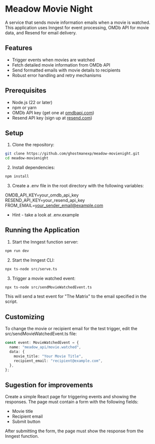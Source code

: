 
# Meadow Movie Night

A service that sends movie information emails when a movie is watched. This application uses Inngest for event processing, OMDb API for movie data, and Resend for email delivery.

## Features

- Trigger events when movies are watched
- Fetch detailed movie information from OMDb API
- Send formatted emails with movie details to recipients
- Robust error handling and retry mechanisms

## Prerequisites

- Node.js (22 or later)
- npm or yarn
- OMDb API key (get one at [omdbapi.com](https://www.omdbapi.com/apikey.aspx))
- Resend API key (sign up at [resend.com](https://resend.com))

## Setup

1. Clone the repository:

```bash
git clone https://github.com/ghostmanexp/meadow-movienight.git
cd meadow-movienight
```

2. Install dependencies:

```bash
npm install
```

3. Create a .env file in the root directory with the following variables:

OMDB_API_KEY=your_omdb_api_key
RESEND_API_KEY=your_resend_api_key
FROM_EMAIL=your_sender_email@example.com

- Hint - take a look at .env.example

## Running the Application

1. Start the Inngest function server:

```bash
npm run dev
 ```

2. Start the Inngest CLI:

```bash
npx ts-node src/serve.ts
```

3. Trigger a movie watched event:

```bash
npx ts-node src/sendMovieWatchedEvent.ts
 ```

This will send a test event for "The Matrix" to the email specified in the script.

## Customizing
To change the movie or recipient email for the test trigger, edit the src/sendMovieWatchedEvent.ts file:

```typescript
const event: MovieWatchedEvent = {
  name: "meadow_api/movie.watched",
  data: {
    movie_title: "Your Movie Title",
    recipient_email: "recipient@example.com",
  },
};
 ```

 ## Sugestion for improvements

 Create a simple React page for triggering events and showing the responses.
 The page must contain a form with the following fields:

- Movie title
- Recipient email
- Submit button

After submitting the form, the page must show the response from the Inngest function.